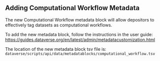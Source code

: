 ## Adding Computational Workflow Metadata
The new Computational Workflow metadata block will allow depositors to effectively tag datasets as computational workflows.

To add the new metadata block, follow the instructions in the user guide: <https://guides.dataverse.org/en/latest/admin/metadatacustomization.html>

The location of the new metadata block tsv file is: `dataverse/scripts/api/data/metadatablocks/computational_workflow.tsv`